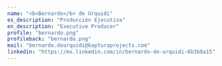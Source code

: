 ```yaml
---
name: "<b>Bernardo</b> de Urquidi"
es_description: "Producción Ejecutiva"
en_description: "Executive Producer"
profile: "bernardo.png"
profileback: "bernardo.png"
mail: "bernardo.deurquidi@kapturaprojects.com"
linkedin: "https://mx.linkedin.com/in/bernardo-de-urquidi-6b3b8a15"
---
```


